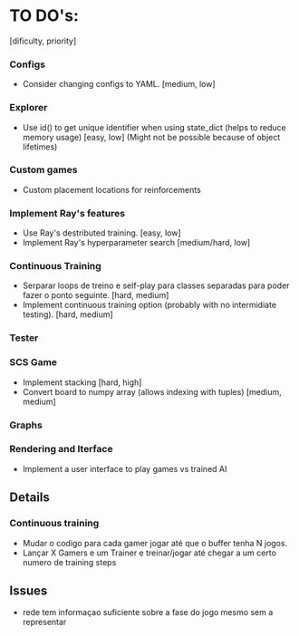 # TO DO's:

[dificulty, priority]


### Configs
- Consider changing configs to YAML. [medium, low]

### Explorer
- Use id() to get unique identifier when using state_dict (helps to reduce memory usage) [easy, low] (Might not be possible because of object lifetimes)

### Custom games
- Custom placement locations for reinforcements

### Implement Ray's features
- Use Ray's destributed training. [easy, low]
- Implement Ray's hyperparameter search [medium/hard, low]

### Continuous Training
- Serparar loops de treino e self-play para classes separadas para poder fazer o ponto seguinte. [hard, medium]
- Implement continuous training option (probably with no intermidiate testing). [hard, medium]

### Tester

### SCS Game
- Implement stacking [hard, high]
- Convert board to numpy array (allows indexing with tuples) [medium, medium]

### Graphs

### Rendering and Iterface
- Implement a user interface to play games vs trained AI

<!---------------------------------------------------------------------------------------------------------------------------------------->

## Details

### Continuous training
- Mudar o codigo para cada gamer jogar até que o buffer tenha N jogos.
- Lançar X Gamers e um Trainer e treinar/jogar até chegar a um certo numero de training steps 


<!---------------------------------------------------------------------------------------------------------------------------------------->

## Issues

- rede tem informaçao suficiente sobre a fase do jogo mesmo sem a representar

